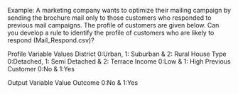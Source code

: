 Example: A marketing company wants to optimize their mailing campaign by sending the brochure mail only to those customers who responded to previous mail campaigns.
 The profile of customers are given below.
 Can you develop a rule to identify the profile of customers who are likely to respond (Mail_Respond.csv)?
 
Profile Variable	Values
District	         0:Urban, 1: Suburban & 2: Rural
House Type	         0:Detached, 1: Semi Detached & 2: Terrace
Income	             0:Low & 1: High
Previous Customer	 0:No & 1:Yes


Output Variable	 Value
Outcome	         0:No & 1:Yes